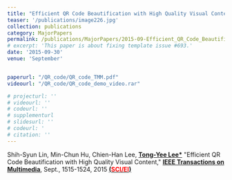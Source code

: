 ```yaml
---
title: "Efficient QR Code Beautification with High Quality Visual Content"
teaser: '/publications/image226.jpg'
collection: publications
category: MajorPapers
permalink: /publications/MajorPapers/2015-09-Efficient_QR_Code_Beautification_with_High_Quality_Visual_Content
# excerpt: 'This paper is about fixing template issue #693.'
date: '2015-09-30'
venue: 'September'


paperurl: "/QR_code/QR_code_TMM.pdf"
videourl: "/QR_code/QR_code_demo_video.rar"

# projecturl: ''
# videourl: ''
# codeurl: ''
# supplementurl
# slidesurl: ''
# codeurl: '
# citation: ''
---
```

	

Shih-Syun Lin, Min-Chun Hu, Chien-Han Lee, <strong><u>Tong-Yee Lee*</u></strong> "Efficient QR Code Beautification with High Quality Visual Content,"    <strong><u>IEEE Transactions on Multimedia</u></strong>, Sept., 1515-1524, 2015 <strong><u> (<span style="color:red">SCI/EI</span>)</u></strong>
